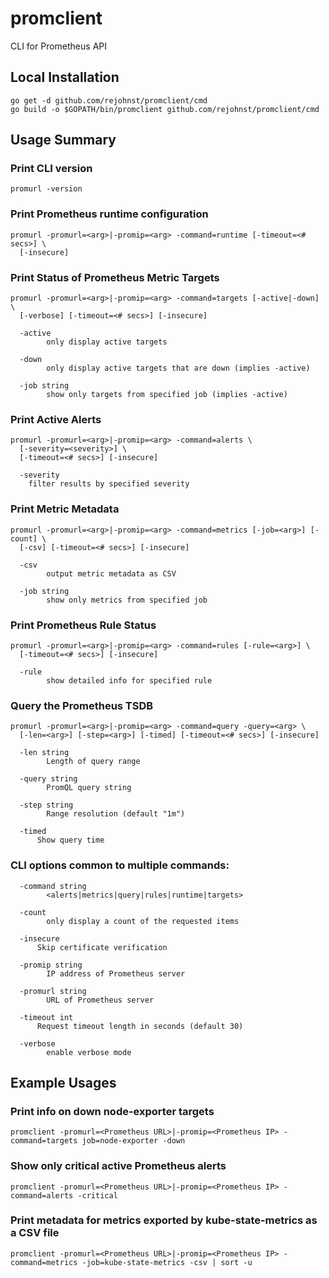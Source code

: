 # promclient
CLI for Prometheus API

## Local Installation

```
go get -d github.com/rejohnst/promclient/cmd
go build -o $GOPATH/bin/promclient github.com/rejohnst/promclient/cmd
```

## Usage Summary

### Print CLI version
```
promurl -version
```

### Print Prometheus runtime configuration
```
promurl -promurl=<arg>|-promip=<arg> -command=runtime [-timeout=<# secs>] \
  [-insecure]
```

### Print Status of Prometheus Metric Targets
```
promurl -promurl=<arg>|-promip=<arg> -command=targets [-active|-down] \
  [-verbose] [-timeout=<# secs>] [-insecure]

  -active
    	only display active targets

  -down
    	only display active targets that are down (implies -active)

  -job string
    	show only targets from specified job (implies -active)
```

### Print Active Alerts
```
promurl -promurl=<arg>|-promip=<arg> -command=alerts \
  [-severity=<severity>] \
  [-timeout=<# secs>] [-insecure]

  -severity
    filter results by specified severity
```

### Print Metric Metadata
```
promurl -promurl=<arg>|-promip=<arg> -command=metrics [-job=<arg>] [-count] \
  [-csv] [-timeout=<# secs>] [-insecure]

  -csv
    	output metric metadata as CSV

  -job string
    	show only metrics from specified job
```

### Print Prometheus Rule Status
```
promurl -promurl=<arg>|-promip=<arg> -command=rules [-rule=<arg>] \
  [-timeout=<# secs>] [-insecure]

  -rule
    	show detailed info for specified rule
```

### Query the Prometheus TSDB
```
promurl -promurl=<arg>|-promip=<arg> -command=query -query=<arg> \
  [-len=<arg>] [-step=<arg>] [-timed] [-timeout=<# secs>] [-insecure]

  -len string
    	Length of query range

  -query string
    	PromQL query string

  -step string
    	Range resolution (default "1m")

  -timed
      Show query time
```

### CLI options common to multiple commands:
```
  -command string
    	<alerts|metrics|query|rules|runtime|targets>

  -count
    	only display a count of the requested items

  -insecure
      Skip certificate verification

  -promip string
    	IP address of Prometheus server
 
  -promurl string
    	URL of Prometheus server

  -timeout int
      Request timeout length in seconds (default 30)

  -verbose
    	enable verbose mode
```

## Example Usages

### Print info on down node-exporter targets

```promclient -promurl=<Prometheus URL>|-promip=<Prometheus IP> -command=targets job=node-exporter -down```

### Show only critical active Prometheus alerts

```promclient -promurl=<Prometheus URL>|-promip=<Prometheus IP> -command=alerts -critical```

### Print metadata for metrics exported by kube-state-metrics as a CSV file

```promclient -promurl=<Prometheus URL>|-promip=<Prometheus IP> -command=metrics -job=kube-state-metrics -csv | sort -u```
